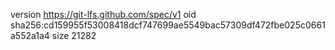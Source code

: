 version https://git-lfs.github.com/spec/v1
oid sha256:cd159955f53008418dcf747699ae5549bac57309df472fbe025c0661a552a1a4
size 21282
